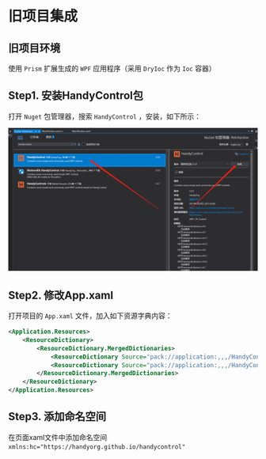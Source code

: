 # 旧项目集成

## 旧项目环境

使用 `Prism` 扩展生成的 `WPF` 应用程序（采用 `DryIoc` 作为 `Ioc` 容器）

## Step1. 安装HandyControl包

打开 `Nuget` 包管理器，搜索 `HandyControl` ，安装，如下所示：

![Nuget安装HandyControl](assets/images/Nuget安装HandyControl.png)

## Step2. 修改App.xaml

打开项目的 `App.xaml` 文件，加入如下资源字典内容：

```xml
<Application.Resources>
    <ResourceDictionary>
        <ResourceDictionary.MergedDictionaries>
            <ResourceDictionary Source="pack://application:,,,/HandyControl;component/Themes/SkinDefault.xaml"/>
            <ResourceDictionary Source="pack://application:,,,/HandyControl;component/Themes/Theme.xaml"/>
        </ResourceDictionary.MergedDictionaries>
    </ResourceDictionary>
</Application.Resources>
```

## Step3. 添加命名空间

在页面xaml文件中添加命名空间 `xmlns:hc="https://handyorg.github.io/handycontrol"`
